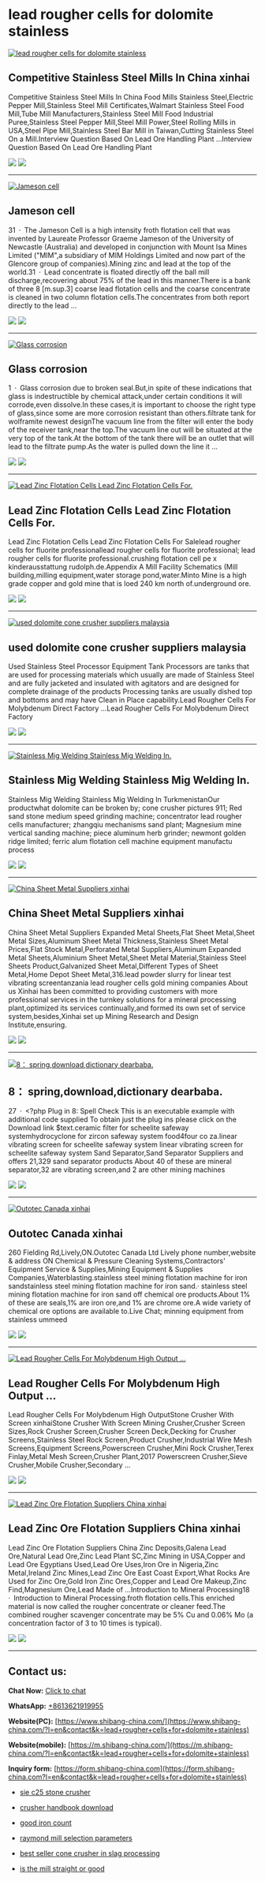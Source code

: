 # lead rougher cells for dolomite stainless

<a href="https://swt.shibang-china.com/?l=en&img&k=lead+rougher+cells+for+dolomite+stainless" target="_blank">![lead rougher cells for dolomite stainless](http://static.shibang-china.com/all-800x300/872.jpg)</a>

## Competitive Stainless Steel Mills In China xinhai
Competitive Stainless Steel Mills In China Food Mills Stainless Steel,Electric Pepper Mill,Stainless Steel Mill Certificates,Walmart Stainless Steel Food Mill,Tube Mill Manufacturers,Stainless Steel Mill Food Industrial Puree,Stainless Steel Pepper Mill,Steel Mill Power,Steel Rolling Mills in USA,Steel Pipe Mill,Stainless Steel Bar Mill in Taiwan,Cutting Stainless Steel On a Mill.Interview Question Based On Lead Ore Handling Plant …Interview Question Based On Lead Ore Handling Plant


<a href="https://whatsapp.shibangsoft.com/WhatsApp.php" target="_blank" title="WhatsApp">![](http://static.shibang-china.com/icon/whatsapp.png)</a> <a href="https://swt.shibang-china.com/?l=en&icon&k=lead+rougher+cells+for+dolomite+stainless" target="_blank">![](http://static.shibang-china.com/icon/chat-en.png)</a>

---

<a href="https://swt.shibang-china.com/?l=en&img&k=lead+rougher+cells+for+dolomite+stainless" target="_blank">![Jameson cell](http://static.shibang-china.com/all-800x300/171.jpg)</a>

## Jameson cell
31&ensp;&#0183;&ensp;The Jameson Cell is a high intensity froth flotation cell that was invented by Laureate Professor Graeme Jameson of the University of Newcastle (Australia) and developed in conjunction with Mount Isa Mines Limited (&quot;MIM&quot;,a subsidiary of MIM Holdings Limited and now part of the Glencore group of companies).Mining zinc and lead at the top of the world.31&ensp;&#0183;&ensp;Lead concentrate is floated directly off the ball mill discharge,recovering about 75% of the lead in this manner.There is a bank of three 8 [m.sup.3] coarse lead flotation cells and the coarse concentrate is cleaned in two column flotation cells.The concentrates from both report directly to the lead …


<a href="https://whatsapp.shibangsoft.com/WhatsApp.php" target="_blank" title="WhatsApp">![](http://static.shibang-china.com/icon/whatsapp.png)</a> <a href="https://swt.shibang-china.com/?l=en&icon&k=lead+rougher+cells+for+dolomite+stainless" target="_blank">![](http://static.shibang-china.com/icon/chat-en.png)</a>

---

<a href="https://swt.shibang-china.com/?l=en&img&k=lead+rougher+cells+for+dolomite+stainless" target="_blank">![Glass corrosion](http://static.shibang-china.com/all-800x300/196.jpg)</a>

## Glass corrosion
1&ensp;&#0183;&ensp;Glass corrosion due to broken seal.But,in spite of these indications that glass is indestructible by chemical attack,under certain conditions it will corrode,even dissolve.In these cases,it is important to choose the right type of glass,since some are more corrosion resistant than others.filtrate tank for wolframite newest designThe vacuum line from the filter will enter the body of the receiver tank,near the top.The vacuum line out will be situated at the very top of the tank.At the bottom of the tank there will be an outlet that will lead to the filtrate pump.As the water is pulled down the line it …


<a href="https://whatsapp.shibangsoft.com/WhatsApp.php" target="_blank" title="WhatsApp">![](http://static.shibang-china.com/icon/whatsapp.png)</a> <a href="https://swt.shibang-china.com/?l=en&icon&k=lead+rougher+cells+for+dolomite+stainless" target="_blank">![](http://static.shibang-china.com/icon/chat-en.png)</a>

---

<a href="https://swt.shibang-china.com/?l=en&img&k=lead+rougher+cells+for+dolomite+stainless" target="_blank">![Lead Zinc Flotation Cells Lead Zinc Flotation Cells For.](http://static.shibang-china.com/all-800x300/1080.jpg)</a>

## Lead Zinc Flotation Cells Lead Zinc Flotation Cells For.
Lead Zinc Flotation Cells Lead Zinc Flotation Cells For Salelead rougher cells for fluorite professionallead rougher cells for fluorite professional; lead rougher cells for fluorite professional.crushing flotation cell pe x kinderausstattung rudolph.de.Appendix A Mill Facility Schematics (Mill building,milling equipment,water storage pond,water.Minto Mine is a high grade copper and gold mine that is loed 240 km north of.underground ore.


<a href="https://whatsapp.shibangsoft.com/WhatsApp.php" target="_blank" title="WhatsApp">![](http://static.shibang-china.com/icon/whatsapp.png)</a> <a href="https://swt.shibang-china.com/?l=en&icon&k=lead+rougher+cells+for+dolomite+stainless" target="_blank">![](http://static.shibang-china.com/icon/chat-en.png)</a>

---

<a href="https://swt.shibang-china.com/?l=en&img&k=lead+rougher+cells+for+dolomite+stainless" target="_blank">![used dolomite cone crusher suppliers malaysia](http://static.shibang-china.com/all-800x300/850.jpg)</a>

## used dolomite cone crusher suppliers malaysia
Used Stainless Steel Processor Equipment Tank Processors are tanks that are used for processing materials which usually are made of Stainless Steel and are fully jacketed and insulated with agitators and are designed for complete drainage of the products Processing tanks are usually dished top and bottoms and may have Clean in Place capability.Lead Rougher Cells For Molybdenum Direct Factory …Lead Rougher Cells For Molybdenum Direct Factory


<a href="https://whatsapp.shibangsoft.com/WhatsApp.php" target="_blank" title="WhatsApp">![](http://static.shibang-china.com/icon/whatsapp.png)</a> <a href="https://swt.shibang-china.com/?l=en&icon&k=lead+rougher+cells+for+dolomite+stainless" target="_blank">![](http://static.shibang-china.com/icon/chat-en.png)</a>

---

<a href="https://swt.shibang-china.com/?l=en&img&k=lead+rougher+cells+for+dolomite+stainless" target="_blank">![Stainless Mig Welding Stainless Mig Welding In.](http://static.shibang-china.com/all-800x300/145.jpg)</a>

## Stainless Mig Welding Stainless Mig Welding In.
Stainless Mig Welding Stainless Mig Welding In TurkmenistanOur productwhat dolomite can be broken by; cone crusher pictures 911; Red sand stone medium speed grinding machine; concentrator lead rougher cells manufacturer; zhangqiu mechanisms sand plant; Magnesium mine vertical sanding machine; piece aluminum herb grinder; newmont golden ridge limited; ferric alum flotation cell machine equipment manufactu process


<a href="https://whatsapp.shibangsoft.com/WhatsApp.php" target="_blank" title="WhatsApp">![](http://static.shibang-china.com/icon/whatsapp.png)</a> <a href="https://swt.shibang-china.com/?l=en&icon&k=lead+rougher+cells+for+dolomite+stainless" target="_blank">![](http://static.shibang-china.com/icon/chat-en.png)</a>

---

<a href="https://swt.shibang-china.com/?l=en&img&k=lead+rougher+cells+for+dolomite+stainless" target="_blank">![China Sheet Metal Suppliers xinhai](http://static.shibang-china.com/all-800x300/1118.jpg)</a>

## China Sheet Metal Suppliers xinhai
China Sheet Metal Suppliers Expanded Metal Sheets,Flat Sheet Metal,Sheet Metal Sizes,Aluminum Sheet Metal Thickness,Stainless Sheet Metal Prices,Flat Stock Metal,Perforated Metal Suppliers,Aluminum Expanded Metal Sheets,Aluminium Sheet Metal,Sheet Metal Material,Stainless Steel Sheets Product,Galvanized Sheet Metal,Different Types of Sheet Metal,Home Depot Sheet Metal,316.lead powder slurry for linear test vibrating screentanzania lead rougher cells gold mining companies About us Xinhai has been committed to providing customers with more professional services in the turnkey solutions for a mineral processing plant,optimized its services continually,and formed its own set of service system,besides,Xinhai set up Mining Research and Design Institute,ensuring.


<a href="https://whatsapp.shibangsoft.com/WhatsApp.php" target="_blank" title="WhatsApp">![](http://static.shibang-china.com/icon/whatsapp.png)</a> <a href="https://swt.shibang-china.com/?l=en&icon&k=lead+rougher+cells+for+dolomite+stainless" target="_blank">![](http://static.shibang-china.com/icon/chat-en.png)</a>

---

<a href="https://swt.shibang-china.com/?l=en&img&k=lead+rougher+cells+for+dolomite+stainless" target="_blank">![8： spring,download,dictionary dearbaba.](http://static.shibang-china.com/all-800x300/755.jpg)</a>

## 8： spring,download,dictionary dearbaba.
27&ensp;&#0183;&ensp;&lt;?php Plug in 8: Spell Check This is an executable example with additional code supplied To obtain just the plug ins please click on the Download link $text.ceramic filter for scheelite safeway systemhydrocyclone for zircon safeway system food4four co za.linear vibrating screen for scheelite safeway system linear vibrating screen for scheelite safeway system Sand Separator,Sand Separator Suppliers and offers 21,329 sand separator products About 40 of these are mineral separator,32 are vibrating screen,and 2 are other mining machines


<a href="https://whatsapp.shibangsoft.com/WhatsApp.php" target="_blank" title="WhatsApp">![](http://static.shibang-china.com/icon/whatsapp.png)</a> <a href="https://swt.shibang-china.com/?l=en&icon&k=lead+rougher+cells+for+dolomite+stainless" target="_blank">![](http://static.shibang-china.com/icon/chat-en.png)</a>

---

<a href="https://swt.shibang-china.com/?l=en&img&k=lead+rougher+cells+for+dolomite+stainless" target="_blank">![Outotec Canada xinhai](http://static.shibang-china.com/all-800x300/1090.jpg)</a>

## Outotec Canada xinhai
260 Fielding Rd,Lively,ON.Outotec Canada Ltd Lively phone number,website &amp; address ON Chemical &amp; Pressure Cleaning Systems,Contractors' Equipment Service &amp; Supplies,Mining Equipment &amp; Supplies Companies,Waterblasting.stainless steel mining flotation machine for iron sandstainless steel mining flotation machine for iron sand.&#183; stainless steel mining flotation machine for iron sand off chemical ore products.About 1% of these are seals,1% are iron ore,and 1% are chrome ore.A wide variety of chemical ore options are available to.Live Chat; minning equipment from stainless ummeed


<a href="https://whatsapp.shibangsoft.com/WhatsApp.php" target="_blank" title="WhatsApp">![](http://static.shibang-china.com/icon/whatsapp.png)</a> <a href="https://swt.shibang-china.com/?l=en&icon&k=lead+rougher+cells+for+dolomite+stainless" target="_blank">![](http://static.shibang-china.com/icon/chat-en.png)</a>

---

<a href="https://swt.shibang-china.com/?l=en&img&k=lead+rougher+cells+for+dolomite+stainless" target="_blank">![Lead Rougher Cells For Molybdenum High Output …](http://static.shibang-china.com/all-800x300/360.jpg)</a>

## Lead Rougher Cells For Molybdenum High Output …
Lead Rougher Cells For Molybdenum High OutputStone Crusher With Screen xinhaiStone Crusher With Screen Mining Crusher,Crusher Screen Sizes,Rock Crusher Screen,Crusher Screen Deck,Decking for Crusher Screens,Stainless Steel Rock Screen,Product Crusher,Industrial Wire Mesh Screens,Equipment Screens,Powerscreen Crusher,Mini Rock Crusher,Terex Finlay,Metal Mesh Screen,Crusher Plant,2017 Powerscreen Crusher,Sieve Crusher,Mobile Crusher,Secondary …


<a href="https://whatsapp.shibangsoft.com/WhatsApp.php" target="_blank" title="WhatsApp">![](http://static.shibang-china.com/icon/whatsapp.png)</a> <a href="https://swt.shibang-china.com/?l=en&icon&k=lead+rougher+cells+for+dolomite+stainless" target="_blank">![](http://static.shibang-china.com/icon/chat-en.png)</a>

---

<a href="https://swt.shibang-china.com/?l=en&img&k=lead+rougher+cells+for+dolomite+stainless" target="_blank">![Lead Zinc Ore Flotation Suppliers China xinhai](http://static.shibang-china.com/all-800x300/268.jpg)</a>

## Lead Zinc Ore Flotation Suppliers China xinhai
Lead Zinc Ore Flotation Suppliers China Zinc Deposits,Galena Lead Ore,Natural Lead Ore,Zinc Lead Plant SC,Zinc Mining in USA,Copper and Lead Ore Egyptians Used,Lead Ore Uses,Iron Ore in Nigeria,Zinc Metal,Ireland Zinc Mines,Lead Zinc Ore East Coast Export,What Rocks Are Used for Zinc Ore,Gold Iron Zinc Ores,Copper and Lead Ore Makeup,Zinc Find,Magnesium Ore,Lead Made of …Introduction to Mineral Processing18&ensp;&#0183;&ensp;Introduction to Mineral Processing.froth flotation cells.This enriched material is now called the rougher concentrate or cleaner feed.The combined rougher scavenger concentrate may be 5% Cu and 0.06% Mo (a concentration factor of 3 to 10 times is typical).


<a href="https://whatsapp.shibangsoft.com/WhatsApp.php" target="_blank" title="WhatsApp">![](http://static.shibang-china.com/icon/whatsapp.png)</a> <a href="https://swt.shibang-china.com/?l=en&icon&k=lead+rougher+cells+for+dolomite+stainless" target="_blank">![](http://static.shibang-china.com/icon/chat-en.png)</a>

---
## Contact us:

**Chat Now:** [Click to chat](https://swt.shibang-china.com?l=en&contact&k=lead+rougher+cells+for+dolomite+stainless)

**WhatsApp:**  [+8613621919955](https://whatsapp.shibangsoft.com/WhatsApp.php)

**Website(PC):** [https://www.shibang-china.com/](https://www.shibang-china.com/?l=en&contact&k=lead+rougher+cells+for+dolomite+stainless)

**Website(mobile):** [https://m.shibang-china.com/](https://m.shibang-china.com/?l=en&contact&k=lead+rougher+cells+for+dolomite+stainless)

**Inquiry form:** [https://form.shibang-china.com](https://form.shibang-china.com?l=en&contact&k=lead+rougher+cells+for+dolomite+stainless)

* [sie c25 stone crusher](../165/sie%20c25%20stone%20crusher.md)

* [crusher handbook download](../170/crusher%20handbook%20download.md)

* [good iron count](../169/good%20iron%20count.md)

* [raymond mill selection parameters](../163/raymond%20mill%20selection%20parameters.md)

* [best seller cone crusher in slag processing](../169/best%20seller%20cone%20crusher%20in%20slag%20processing.md)

* [is the mill straight or good](../162/is%20the%20mill%20straight%20or%20good.md)